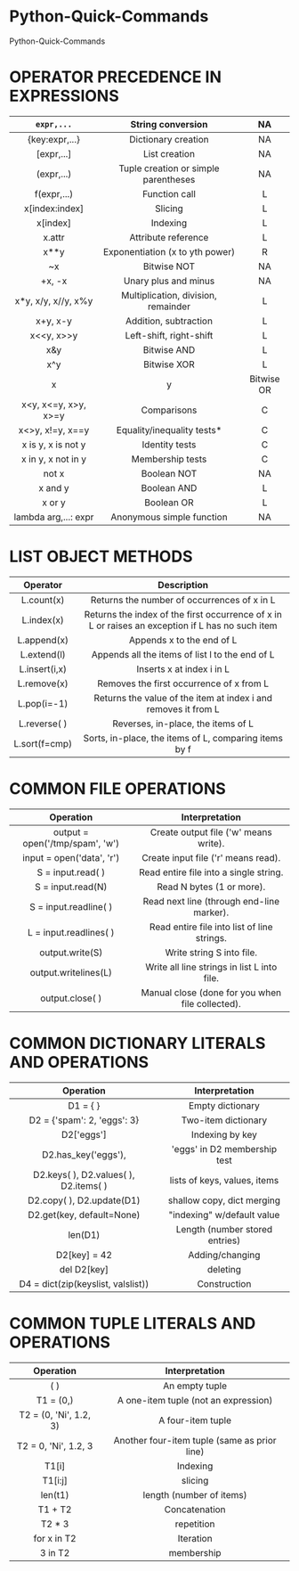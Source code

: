 # Python-Quick-Commands
Python-Quick-Commands

# OPERATOR PRECEDENCE IN EXPRESSIONS

**`expr,...`**|**String conversion**|**NA**
:-----:|:-----:|:-----:
{key:expr,...}|Dictionary creation|NA
[expr,...]|List creation|NA
(expr,...)|Tuple creation or simple parentheses|NA
f(expr,...)|Function call|L
x[index:index]|Slicing|L
x[index]|Indexing|L
x.attr|Attribute reference|L
x**y|Exponentiation (x to yth power)|R
~x|Bitwise NOT|NA
+x, -x|Unary plus and minus|NA
x*y, x/y, x//y, x%y|Multiplication, division, remainder|L
x+y, x-y|Addition, subtraction|L
x<<y, x>>y|Left-shift, right-shift|L
x&y|Bitwise AND|L
x^y|Bitwise XOR|L
x|y|Bitwise OR|L
x<y, x<=y, x>y, x>=y|Comparisons|C
x<>y, x!=y, x==y|Equality/inequality tests*|C
x is y, x is not y|Identity tests|C
x in y, x not in y|Membership tests|C
not x|Boolean NOT|NA
x and y|Boolean AND|L
x or y|Boolean OR|L
lambda arg,...: expr|Anonymous simple function|NA

# LIST OBJECT METHODS

**Operator**|**Description**
:-----:|:-----:
L.count(x)|Returns the number of occurrences of x in L
L.index(x)|Returns the index of the first occurrence of x in L or raises an exception if L has no such item
L.append(x)|Appends x to the end of L
L.extend(l)|Appends all the items of list l to the end of L
L.insert(i,x)|Inserts x at index i in L
L.remove(x)|Removes the first occurrence of x from L
L.pop(i=-1)|Returns the value of the item at index i and removes it from L
L.reverse( )|Reverses, in-place, the items of L
L.sort(f=cmp)|Sorts, in-place, the items of L, comparing items by f


# COMMON FILE OPERATIONS

**Operation**|**Interpretation**
:-----:|:-----:
output = open('/tmp/spam', 'w')|Create output file ('w' means write).
input = open('data', 'r')|Create input file ('r' means read).
S = input.read( )|Read entire file into a single string.
S = input.read(N)|Read N bytes (1 or more).
S = input.readline( )|Read next line (through end-line marker).
L = input.readlines( )|Read entire file into list of line strings.
output.write(S)|Write string S into file.
output.writelines(L)|Write all line strings in list L into file.
output.close( )|Manual close (done for you when file collected).

# COMMON DICTIONARY LITERALS AND OPERATIONS

**Operation**|**Interpretation**
:-----:|:-----:
D1 = { }|Empty dictionary
D2 = {'spam': 2, 'eggs': 3}|Two-item dictionary
D2['eggs']|Indexing by key
D2.has\_key('eggs'),|'eggs' in D2 membership test
D2.keys( ), D2.values( ), D2.items( )|lists of keys, values, items
D2.copy( ), D2.update(D1)|shallow copy, dict merging
D2.get(key, default=None)|"indexing" w/default value
len(D1)|Length (number stored entries)
D2[key] = 42|Adding/changing
del D2[key]|deleting
D4 = dict(zip(keyslist, valslist))|Construction

# COMMON TUPLE LITERALS AND OPERATIONS

**Operation**|**Interpretation**
:-----:|:-----:
( )|An empty tuple
T1 = (0,)|A one-item tuple (not an expression)
T2 = (0, 'Ni', 1.2, 3)|A four-item tuple
T2 = 0, 'Ni', 1.2, 3|Another four-item tuple (same as prior line)
T1[i]|Indexing
T1[i:j]|slicing
len(t1)|length (number of items)
T1 + T2|Concatenation
T2 * 3|repetition
for x in T2|Iteration
3 in T2|membership


